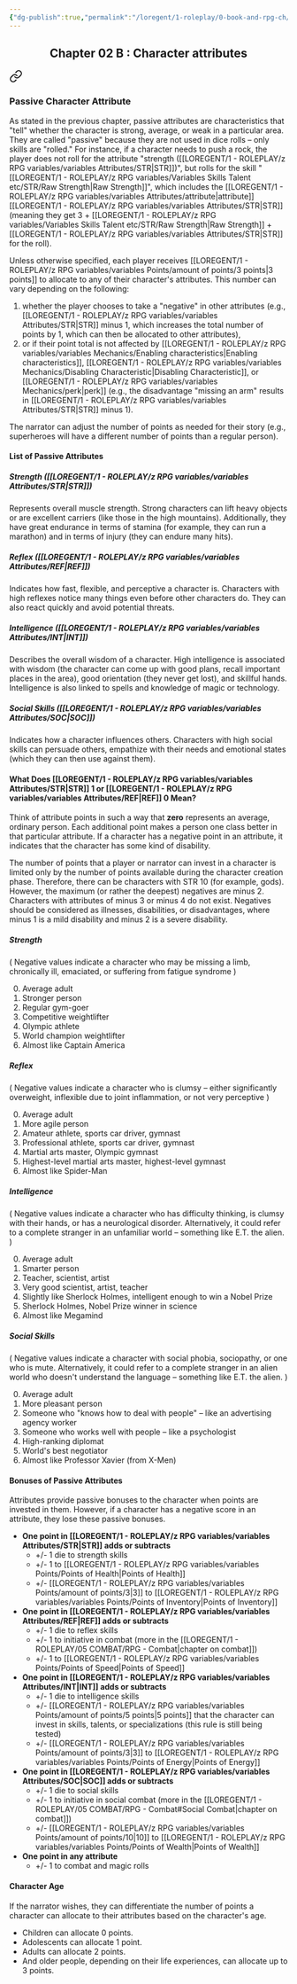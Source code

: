 ```yaml
---
{"dg-publish":true,"permalink":"/loregent/1-roleplay/0-book-and-rpg-ch/rpg-ch-02-b-character-attributes/","noteIcon":""}
---
```


<div style="text-align:center; "><h2>Chapter 02 B : Character attributes</h2></div> 


<div class="transclusion internal-embed is-loaded"><a class="markdown-embed-link" href="/loregent/1-roleplay/03-character/attributes-skills-talent/rpg-passive-character-attribute/#passive-character-attribute" aria-label="Open link"><svg xmlns="http://www.w3.org/2000/svg" width="24" height="24" viewBox="0 0 24 24" fill="none" stroke="currentColor" stroke-width="2" stroke-linecap="round" stroke-linejoin="round" class="svg-icon lucide-link"><path d="M10 13a5 5 0 0 0 7.54.54l3-3a5 5 0 0 0-7.07-7.07l-1.72 1.71"></path><path d="M14 11a5 5 0 0 0-7.54-.54l-3 3a5 5 0 0 0 7.07 7.07l1.71-1.71"></path></svg></a><div class="markdown-embed">



### Passive Character Attribute

As stated in the previous chapter, passive attributes are characteristics that "tell" whether the character is strong, average, or weak in a particular area. They are called "passive" because they are not used in dice rolls – only skills are "rolled." For instance, if a character needs to push a rock, the player does not roll for the attribute "strength ([[LOREGENT/1 - ROLEPLAY/z RPG variables/variables Attributes/STR\|STR]])", but rolls for the skill "[[LOREGENT/1 - ROLEPLAY/z RPG variables/Variables Skills Talent etc/STR/Raw Strength\|Raw Strength]]", which includes the [[LOREGENT/1 - ROLEPLAY/z RPG variables/variables Attributes/attribute\|attribute]] [[LOREGENT/1 - ROLEPLAY/z RPG variables/variables Attributes/STR\|STR]] (meaning they get 3 + [[LOREGENT/1 - ROLEPLAY/z RPG variables/Variables Skills Talent etc/STR/Raw Strength\|Raw Strength]] + [[LOREGENT/1 - ROLEPLAY/z RPG variables/variables Attributes/STR\|STR]] for the roll).

Unless otherwise specified, each player receives [[LOREGENT/1 - ROLEPLAY/z RPG variables/variables Points/amount of points/3 points\|3 points]] to allocate to any of their character's attributes. This number can vary depending on the following:

1. whether the player chooses to take a "negative" in other attributes (e.g., [[LOREGENT/1 - ROLEPLAY/z RPG variables/variables Attributes/STR\|STR]] minus 1, which increases the total number of points by 1, which can then be allocated to other attributes),    
2. or if their point total is not affected by [[LOREGENT/1 - ROLEPLAY/z RPG variables/variables Mechanics/Enabling characteristics\|Enabling characteristics]], [[LOREGENT/1 - ROLEPLAY/z RPG variables/variables Mechanics/Disabling Characteristic\|Disabling Characteristic]], or [[LOREGENT/1 - ROLEPLAY/z RPG variables/variables Mechanics/perk\|perk]] (e.g., the disadvantage "missing an arm" results in [[LOREGENT/1 - ROLEPLAY/z RPG variables/variables Attributes/STR\|STR]] minus 1).    

The narrator can adjust the number of points as needed for their story (e.g., superheroes will have a different number of points than a regular person).

#### List of Passive Attributes

##### Strength ([[LOREGENT/1 - ROLEPLAY/z RPG variables/variables Attributes/STR\|STR]])

Represents overall muscle strength. Strong characters can lift heavy objects or are excellent carriers (like those in the high mountains). Additionally, they have great endurance in terms of stamina (for example, they can run a marathon) and in terms of injury (they can endure many hits).

##### Reflex ([[LOREGENT/1 - ROLEPLAY/z RPG variables/variables Attributes/REF\|REF]])

Indicates how fast, flexible, and perceptive a character is. Characters with high reflexes notice many things even before other characters do. They can also react quickly and avoid potential threats.

##### Intelligence ([[LOREGENT/1 - ROLEPLAY/z RPG variables/variables Attributes/INT\|INT]])

Describes the overall wisdom of a character. High intelligence is associated with wisdom (the character can come up with good plans, recall important places in the area), good orientation (they never get lost), and skillful hands. Intelligence is also linked to spells and knowledge of magic or technology.

##### Social Skills ([[LOREGENT/1 - ROLEPLAY/z RPG variables/variables Attributes/SOC\|SOC]])

Indicates how a character influences others. Characters with high social skills can persuade others, empathize with their needs and emotional states (which they can then use against them).

#### What Does [[LOREGENT/1 - ROLEPLAY/z RPG variables/variables Attributes/STR\|STR]] 1 or [[LOREGENT/1 - ROLEPLAY/z RPG variables/variables Attributes/REF\|REF]] 0 Mean?

Think of attribute points in such a way that **zero** represents an average, ordinary person. Each additional point makes a person one class better in that particular attribute. If a character has a negative point in an attribute, it indicates that the character has some kind of disability.

The number of points that a player or narrator can invest in a character is limited only by the number of points available during the character creation phase. Therefore, there can be characters with STR 10 (for example, gods). However, the maximum (or rather the deepest) negatives are minus 2. Characters with attributes of minus 3 or minus 4 do not exist. Negatives should be considered as illnesses, disabilities, or disadvantages, where minus 1 is a mild disability and minus 2 is a severe disability.

##### Strength

( Negative values indicate a character who may be missing a limb, chronically ill, emaciated, or suffering from fatigue syndrome )

0. Average adult
1. Stronger person
2. Regular gym-goer
3. Competitive weightlifter
4. Olympic athlete
5. World champion weightlifter
6. Almost like Captain America

##### Reflex

( Negative values indicate a character who is clumsy – either significantly overweight, inflexible due to joint inflammation, or not very perceptive )

0. Average adult
1. More agile person
2. Amateur athlete, sports car driver, gymnast
3. Professional athlete, sports car driver, gymnast
4. Martial arts master, Olympic gymnast
5. Highest-level martial arts master, highest-level gymnast
6. Almost like Spider-Man

##### Intelligence

( Negative values indicate a character who has difficulty thinking, is clumsy with their hands, or has a neurological disorder. Alternatively, it could refer to a complete stranger in an unfamiliar world – something like E.T. the alien. )

0. Average adult
1. Smarter person
2. Teacher, scientist, artist
3. Very good scientist, artist, teacher
4. Slightly like Sherlock Holmes, intelligent enough to win a Nobel Prize
5. Sherlock Holmes, Nobel Prize winner in science
6. Almost like Megamind

##### Social Skills

( Negative values indicate a character with social phobia, sociopathy, or one who is mute. Alternatively, it could refer to a complete stranger in an alien world who doesn't understand the language – something like E.T. the alien. )

0. Average adult
1. More pleasant person
2. Someone who "knows how to deal with people" – like an advertising agency worker
3. Someone who works well with people – like a psychologist
4. High-ranking diplomat
5. World's best negotiator
6. Almost like Professor Xavier (from X-Men)

#### Bonuses of Passive Attributes

Attributes provide passive bonuses to the character when points are invested in them. However, if a character has a negative score in an attribute, they lose these passive bonuses.

* **One point in [[LOREGENT/1 - ROLEPLAY/z RPG variables/variables Attributes/STR\|STR]] adds or subtracts**
	- +/- 1 die to strength skills    
	- +/- 1 to [[LOREGENT/1 - ROLEPLAY/z RPG variables/variables Points/Points of Health\|Points of Health]]    
	- +/- [[LOREGENT/1 - ROLEPLAY/z RPG variables/variables Points/amount of points/3\|3]] to [[LOREGENT/1 - ROLEPLAY/z RPG variables/variables Points/Points of Inventory\|Points of Inventory]]
* **One point in [[LOREGENT/1 - ROLEPLAY/z RPG variables/variables Attributes/REF\|REF]] adds or subtracts**
	- +/- 1 die to reflex skills    
	- +/- 1 to initiative in combat (more in the [[LOREGENT/1 - ROLEPLAY/05 COMBAT/RPG - Combat\|chapter on combat]])    
	- +/- 1 to [[LOREGENT/1 - ROLEPLAY/z RPG variables/variables Points/Points of Speed\|Points of Speed]]
* **One point in [[LOREGENT/1 - ROLEPLAY/z RPG variables/variables Attributes/INT\|INT]] adds or subtracts**
    - +/- 1 die to intelligence skills
    - +/- [[LOREGENT/1 - ROLEPLAY/z RPG variables/variables Points/amount of points/5 points\|5 points]] that the character can invest in skills, talents, or specializations (this rule is still being tested)
    - +/- [[LOREGENT/1 - ROLEPLAY/z RPG variables/variables Points/amount of points/3\|3]] to [[LOREGENT/1 - ROLEPLAY/z RPG variables/variables Points/Points of Energy\|Points of Energy]]
* **One point in [[LOREGENT/1 - ROLEPLAY/z RPG variables/variables Attributes/SOC\|SOC]] adds or subtracts**
	- +/- 1 die to social skills
	- +/- 1 to initiative in social combat (more in the [[LOREGENT/1 - ROLEPLAY/05 COMBAT/RPG - Combat#Social Combat\|chapter on combat]])
	- +/- [[LOREGENT/1 - ROLEPLAY/z RPG variables/variables Points/amount of points/10\|10]] to [[LOREGENT/1 - ROLEPLAY/z RPG variables/variables Points/Points of Wealth\|Points of Wealth]]
* **One point in any attribute**
    * +/- 1 to combat and magic rolls

#### Character Age 

If the narrator wishes, they can differentiate the number of points a character can allocate to their attributes based on the character's age.

- Children can allocate 0 points.    
- Adolescents can allocate 1 point.    
- Adults can allocate 2 points.    
- And older people, depending on their life experiences, can allocate up to 3 points.


</div></div>

